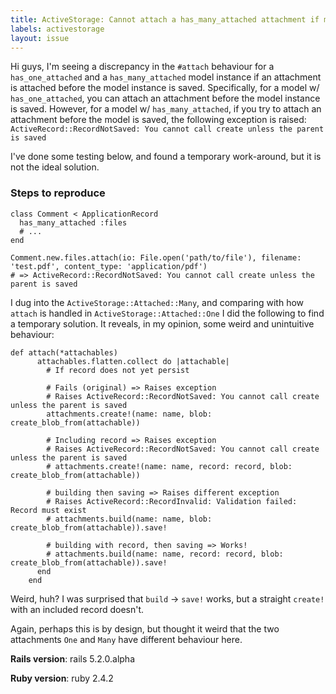 ```yaml
---
title: ActiveStorage: Cannot attach a has_many_attached attachment if model instance is not persisted
labels: activestorage
layout: issue
---
```


Hi guys,
I'm seeing a discrepancy in the `#attach` behaviour for a `has_one_attached` and a `has_many_attached` model instance if an attachment is attached before the model instance is saved.
Specifically, for a model w/ `has_one_attached`, you can attach an attachment before the model instance is saved. However, for a model w/ `has_many_attached`, if you try to attach an attachment before the model is saved, the following exception is raised:
`ActiveRecord::RecordNotSaved: You cannot call create unless the parent is saved`

I've done some testing below, and found a temporary work-around, but it is not the ideal solution.

### Steps to reproduce
```
class Comment < ApplicationRecord
  has_many_attached :files
  # ...
end

Comment.new.files.attach(io: File.open('path/to/file'), filename: 'test.pdf', content_type: 'application/pdf')
# => ActiveRecord::RecordNotSaved: You cannot call create unless the parent is saved
```

I dug into the `ActiveStorage::Attached::Many`, and comparing with how `attach` is handled in `ActiveStorage::Attached::One` I did the following to find a temporary solution. It reveals, in my opinion, some weird and unintuitive behaviour:

```
def attach(*attachables)
      attachables.flatten.collect do |attachable|        
        # If record does not yet persist

        # Fails (original) => Raises exception
        # Raises ActiveRecord::RecordNotSaved: You cannot call create unless the parent is saved
        attachments.create!(name: name, blob: create_blob_from(attachable))

        # Including record => Raises exception
        # Raises ActiveRecord::RecordNotSaved: You cannot call create unless the parent is saved
        # attachments.create!(name: name, record: record, blob: create_blob_from(attachable))

        # building then saving => Raises different exception
        # Raises ActiveRecord::RecordInvalid: Validation failed: Record must exist
        # attachments.build(name: name, blob: create_blob_from(attachable)).save!

        # building with record, then saving => Works!
        # attachments.build(name: name, record: record, blob: create_blob_from(attachable)).save!
      end
    end
```
Weird, huh? I was surprised that `build` -> `save!` works, but a straight `create!` with an included record doesn't.

Again, perhaps this is by design, but thought it weird that the two attachments `One` and `Many` have different behaviour here.

**Rails version**:
rails 5.2.0.alpha

**Ruby version**:
ruby 2.4.2
